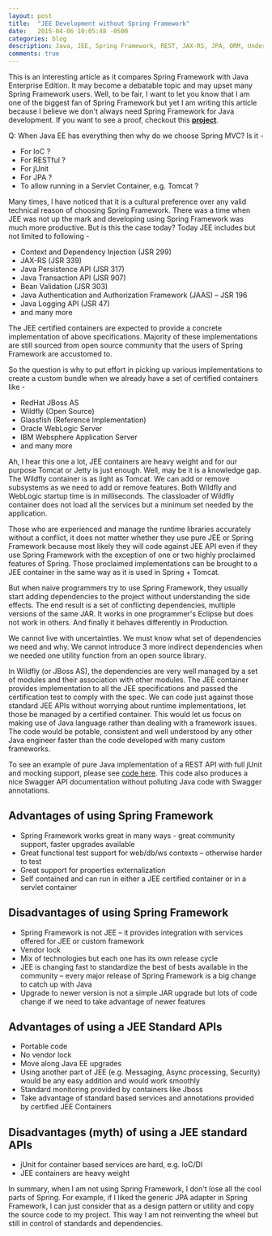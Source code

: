 ```yaml
---
layout: post
title:  "JEE Development without Spring Framework"
date:   2015-04-06 10:05:48 -0500
categories: blog
description: Java, JEE, Spring Framework, REST, JAX-RS, JPA, ORM, Undertow Servlet, RestEasy, DbUnit, WireMock
comments: true
---
```

This is an interesting article as it compares Spring Framework with
Java Enterprise Edition. It may become a debatable topic and may upset many
Spring Framework users. Well, to be fair, I want to let you know that I am
one of the biggest fan of Spring Framework but yet I am writing this article
because I believe we don't always need Spring Framework for Java development.
If you want to see a proof, checkout this [**project**](https://github.com/sixturtle/examples/tree/master/jee-fuse).

Q: When Java EE has everything then why do we choose Spring MVC? Is it - 

* For IoC ?
* For RESTful ?
* For jUnit
* For JPA ?
* To allow running in a Servlet Container, e.g. Tomcat ?

Many times, I have noticed that it is a cultural preference over any valid 
technical reason of choosing Spring Framework. There was a time when JEE was
not up the mark and developing using Spring Framework was much more productive.
But is this the case today? Today JEE includes but not limited to following -

* Context and Dependency Injection (JSR 299) 
* JAX-RS (JSR 339)
* Java Persistence API (JSR 317)
* Java Transaction API (JSR 907) 
* Bean Validation (JSR 303) 
* Java Authentication and Authorization Framework (JAAS) – JSR 196
* Java Logging API (JSR 47)
* and many more

The JEE certified containers are expected to provide a concrete implementation
of above specifications. Majority of these implementations are still sourced
from open source community that the users of Spring Framework are accustomed to.

So the question is why to put effort in picking up various implementations to 
create a custom bundle when we already have a set of certified containers like - 

* RedHat JBoss AS
* Wildfly (Open Source)
* Glassfish (Reference Implementation)
* Oracle WebLogic Server
* IBM  Websphere Application Server
* and many more

Ah, I hear this one a lot, JEE containers are heavy weight and for our purpose
Tomcat or Jetty is just enough. Well, may be it is a knowledge gap. The Wildfly
container is as light as Tomcat. We can add or remove subsystems as we need to
add or remove features. Both Wildfly and WebLogic startup time is in milliseconds.
The classloader of Wildfly container does not load all the services but a minimum
set needed by the application.

Those who are experienced and manage the runtime libraries accurately without a
conflict, it does not matter whether they use pure JEE or Spring Framework because
most likely they will code against JEE API even if they use Spring Framework with
the exception of one or two highly proclaimed features of Spring. Those proclaimed
implementations can be brought to a JEE container in the same way as it is used
in Spring + Tomcat.

But when naive programmers try to use Spring Framework, they usually start 
adding dependencies to the project without understanding the side effects. The end
result is a set of conflicting dependencies, multiple versions of the same JAR.
It works in one programmer's Eclipse but does not work in others. And finally
it behaves differently in Production.

We cannot live with uncertainties. We must know what set of dependencies we
need and why. We cannot introduce 3 more indirect dependencies when we needed
one utility function from an open source library.

In Wildfly (or JBoss AS), the dependencies are very well managed by a set of modules
and their association with other modules. The JEE container provides implementation
to all the JEE specifications and passed the certification test to comply with
the spec. We can code just against those standard JEE APIs without worrying about
runtime implementations, let those be managed by a certified container. This would
let us focus on making use of Java language rather than dealing with a framework
issues. The code would be potable, consistent and well understood by any other
Java engineer faster than the code developed with many custom frameworks.

To see an example of pure Java implementation of a REST API with full jUnit and
mocking support, please see [code here](https://github.com/sixturtle/examples/tree/master/jee-fuse).
This code also produces a nice Swagger API documentation without polluting Java
code with Swagger annotations.

## Advantages of using Spring Framework

* Spring Framework works great in many ways - great community support, faster upgrades available
* Great functional test support for web/db/ws contexts – otherwise harder to test
* Great support for properties externalization
* Self contained and can run in either a JEE certified container or in a servlet container

## Disadvantages of using Spring Framework

* Spring Framework is not JEE – it provides integration with services offered for JEE or custom framework
* Vendor lock
* Mix of technologies but each one has its own release cycle
* JEE is changing fast to standardize the best of bests available in the community – every major release of Spring Framework is a big change to catch up with Java
* Upgrade to newer version is not a simple JAR upgrade but lots of code change if we need to take advantage of newer features

## Advantages of using a JEE Standard APIs

* Portable code
* No vendor lock
* Move along Java EE upgrades
* Using another part of JEE (e.g. Messaging, Async processing, Security) would be any easy addition and would work smoothly
* Standard monitoring provided by containers like Jboss
* Take advantage of standard based services and annotations provided by certified JEE Containers

## Disadvantages (myth) of using a JEE standard APIs

* jUnit for container based services are hard, e.g. IoC/DI
* JEE containers are heavy weight

In summary, when I am not using Spring Framework, I don't lose all the cool 
parts of Spring. For example, if I liked the generic JPA adapter in Spring
Framework, I can just consider that as a design pattern or utility and copy
the source code to my project. This way I am not reinventing the wheel but
still in control of standards and dependencies.

